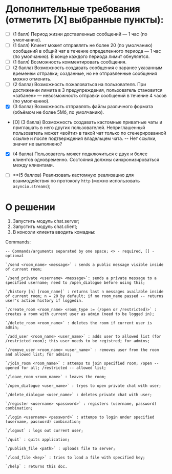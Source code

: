 
# Дополнительные требования (отметить [Х] выбранные пункты):

- [ ] (1 балл) Период жизни доставленных сообщений — 1 час (по умолчанию).
- [ ] (1 балл) Клиент может отправлять не более 20 (по умолчанию) сообщений в общий чат в течение определенного периода — 1 час (по умолчанию). В конце каждого периода лимит обнуляется.
- [ ] (1 балл) Возможность комментировать сообщения.
- [ ] (2 балла) Возможность создавать сообщения с заранее указанным временем отправки; созданные, но не отправленные сообщения можно отменить.
- [ ] (2 балла) Возможность пожаловаться на пользователя. При достижении лимита в 3 предупреждения, пользователь становится «забанен» — невозможность отправки сообщений в течение 4 часов (по умолчанию).
- [X] (3 балла) Возможность отправлять файлы различного формата (объёмом не более 5Мб, по умолчанию).
- [O] (3 балла) Возможность создавать кастомные приватные чаты и приглашать в него других пользователей. Неприглашенный пользователь может «войти» в такой чат только по сгенерированной ссылке и после подтверждения владельцем чата.  -- Нет ссылки, значит не выполнено?
- [X] (4 балла) Пользователь может подключиться с двух и более клиентов одновременно. Состояния должны синхронизироваться между клиентами.
- [ ] **(5 баллов) Реализовать кастомную реализацию для взаимодействия по протоколу `http` (можно использовать `asyncio.streams`);


# О решении
1. Запустить модуль chat.server;
2. Запустить модуль chat.client;
3. В консоли клиента вводить комадны:

Commands: 

    -- Commands/arguments separated by one space; <> - required, [] -optional

    `/send <room_name> <message>` : sends a public message visible inside of current room;

    `/send_private <username> <message>`: sends a private message to a specified username; need to /open_dialogue before using this;
    
    `/history [n] [room_name]` : returns last n messages available inside of current room; n = 20 by default; if no room_name passed -- returns user's action history if loggedin.

    `/create_room <room_name> <room_type := (/open or /restricted)>` : creates a room with current user as admin (need to be logged in);

    `/delete_room <room_name>` : deletes the room if current user is admin;

    `/add_user <room_name> <user_name>` : adds user to allowed list (for /restricted room); this user needs to be registred; for admins;

    `/remove_user <room_name> <user_name>` : removes user from the room and allowed list; for admins;

    `/join_room <room_name>` : attemps to join specified room; /open -- opened for all; /restricted -- allowed list;

    `/leave_room <room_name>` : leaves the room;

    `/open_dialogue <user_name>` : tryes to open private chat with user;

    `/delete_dialogue <user_name>` : deletes private chat with user;

    `/register <username> <password>` : registers (username, password) combination;

    `/login <username> <password>` : attemps to login under specified (username, password) combination;

    `/logout` : logs out current user;

    `/quit` : quits application;

    `/publish_file <path>` : uploads file to server;

    `/load_file <key>` : tries to load a file with specified key;

    `/help` : returns this doc.
